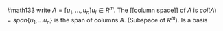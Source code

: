 #math133 
write $A=[u_1,...,u_n] u_i\in R^m$. The [[column space]] of $A$ is $col(A)=span\{u_1,...u_n\}$ is the span of columns $A$. (Subspace of $R^m$). Is a basis
